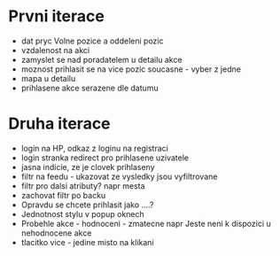 # Prvni iterace

- dat pryc Volne pozice a oddeleni pozic
- vzdalenost na akci
- zamyslet se nad poradatelem u detailu akce
- moznost prihlasit se na vice pozic soucasne - vyber z jedne
- mapa u detailu
- prihlasene akce serazene dle datumu

# Druha iterace
- login na HP, odkaz z loginu na registraci
- login stranka redirect pro prihlasene uzivatele
- jasna indicie, ze je clovek prihlaseny
- filtr na feedu - ukazovat ze vysledky jsou vyfiltrovane
- filtr pro dalsi atributy? napr mesta
- zachovat filtr po backu
- Opravdu se chcete prihlasit jako ....?
- Jednotnost stylu v popup oknech
- Probehle akce - hodnoceni - zmatecne napr Jeste neni k dispozici u nehodnocene akce
- tlacitko vice - jedine misto na klikani
